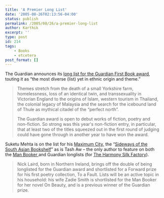```yaml
---
title: 'A Premier Long List'
date: '2005-08-26T02:13:56-04:00'
status: publish
permalink: /2005/08/26/a-premier-long-list
author: Karthik
excerpt: ''
type: post
id: 214
tags:
    - Books
    - etcetera
post_format: []
---
```

The Guardian announces its [long list for the Guardian First Book award](http://books.guardian.co.uk/fba2005/story/0,16340,1555964,00.html?gusrc=rss), touting it as “the most diverse (list) yet in ethnic origin and theme.”

> Themes stretch from the death of a small Yorkshire farm, homelessness, loss of an identical twin, and transsexuality in Victorian England to the origins of Islam, western tourism in Thailand, the colonial legacy of Malaysia and the search for the icebound land of Thule as mythical citadel of the “perfect north”.
> 
> The Guardian award is open to debut works of fiction, poetry and non-fiction. So strong was this year's non-fiction entry, in particular, that at least two of the titles squeezed out in the first round of judging could have gone through in another year to have won the award.

Suketu Mehta is on the list for his [Maximum City,](http://www.amazon.com/exec/obidos/tg/detail/-/0375403728/qid=1125029322/sr=8-1/ref=pd_bbs_1/002-9826601-8360839?v=glance&s=books&n=507846) the “[Sideways of the South Asian Bookshelf](http://www.sepiamutiny.com/sepia/archives/000937.html)” as is Tash Aw – the only author to feature on both the [Man Booker ](https://stochastica.net/2005/08/10/a-strong-long-list/)and Guardian longlists (for [The Harmony Silk Factory](http://www.amazon.com/exec/obidos/tg/detail/-/157322300X/qid=1125036802/sr=8-1/ref=pd_bbs_1/002-9826601-8360839?v=glance&s=books&n=507846)).

> Nick Laird, born in Northern Ireland, brings off the double of being longlisted for the Guardian award and shortlisted for a Forward prize for his first poetry collection, To a Fault. Lists will be an active topic in his household: his wife Zadie Smith is shortlisted for the Man Booker for her novel On Beauty, and is a previous winner of the Guardian prize.